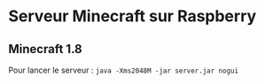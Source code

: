# Serveur Minecraft sur Raspberry
## Minecraft 1.8

Pour lancer le serveur : `java -Xms2048M -jar server.jar nogui`